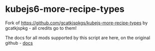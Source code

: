 # kubejs6-more-recipe-types
Fork of https://github.com/gcatkjspkgs/kubejs-more-recipe-types by gcatkjspkg - all credits go to them!

The docs for all mods supported by this script are here, on the original github - [docs](https://github.com/gcatkjspkgs/kubejs-more-recipe-types/tree/ad42069a450cd74d42159950bd5e290eb576959f/docs)
